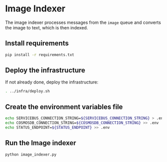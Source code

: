 # Image Indexer

The image indexer processes messages from the `image` queue and converts the image to text, which is then indexed.

## Install requirements

```bash
pip install -r requirements.txt
```

## Deploy the infrastructure

If not already done, deploy the infrastructure:

```bash
. ../infra/deploy.sh
```

## Create the environment variables file

```bash
echo SERVICEBUS_CONNECTION_STRING=${SERVICEBUS_CONNECTION_STRING} > .env
echo COSMOSDB_CONNECTION_STRING=${COSMOSDB_CONNECTION_STRING} >> .env
echo STATUS_ENDPOINT=${STATUS_ENDPOINT} >> .env
```

## Run the Image indexer

```bash
python image_indexer.py
```
